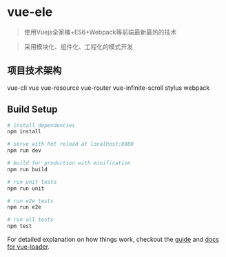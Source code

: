 # vue-ele

> 使用Vuejs全家桶+ES6+Webpack等前端最新最热的技术

> 采用模块化、组件化、工程化的模式开发


## 项目技术架构
vue-cli
vue
vue-resource
vue-router
vue-infinite-scroll
stylus
webpack


## Build Setup

``` bash
# install dependencies
npm install

# serve with hot reload at localhost:8080
npm run dev

# build for production with minification
npm run build

# run unit tests
npm run unit

# run e2e tests
npm run e2e

# run all tests
npm test
```

For detailed explanation on how things work, checkout the [guide](http://vuejs-templates.github.io/webpack/) and [docs for vue-loader](http://vuejs.github.io/vue-loader).
